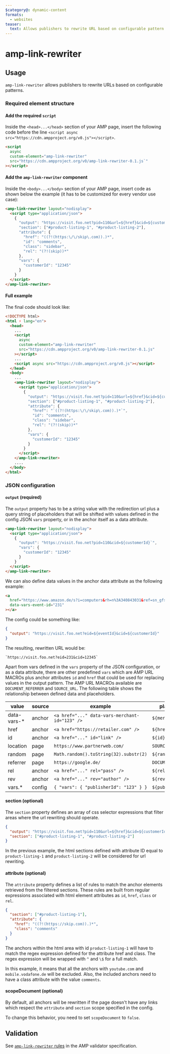 ```yaml
---
$category@: dynamic-content
formats:
  - websites
teaser:
  text: Allows publishers to rewrite URL based on configurable pattern
---
```


# amp-link-rewriter

## Usage

`amp-link-rewriter` allows publishers to rewrite URLs based on configurable
patterns.

### Required element structure

#### Add the required `script`

Inside the `<head>...</head>` section of your AMP page, insert the following
code before the line
`<script async src="https://cdn.ampproject.org/v0.js"></script>`.

```html
<script
  async
  custom-element="amp-link-rewriter"
  src="https://cdn.ampproject.org/v0/amp-link-rewriter-0.1.js`"
></script>
```

#### Add the `amp-link-rewriter` component

Inside the `<body>...</body>` section of your AMP page, insert code as shown
below the example (it has to be customized for every vendor use case):

```html
<amp-link-rewriter layout="nodisplay">
  <script type="application/json">
    {
      "output": "https://visit.foo.net?pid=110&url=${href}&cid=${customerId}",
      "section": ["#product-listing-1", "#product-listing-2"],
      "attribute": {
        "href": "((?!(https:\/\/skip\.com)).)*",
        "id": "comments",
        "class": "sidebar",
        "rel": "(?!(skip))*"
      },
      "vars": {
        "customerId": "12345"
      }
    }
  </script>
</amp-link-rewriter>
```

#### Full example

The final code should look like:

```html
<!DOCTYPE html>
<html ⚡ lang="en">
  <head>
    ...
    <script
      async
      custom-element="amp-link-rewriter"
      src="https://cdn.ampproject.org/v0/amp-link-rewriter-0.1.js"
    ></script>
    ...
    <script async src="https://cdn.ampproject.org/v0.js"></script>
  </head>
  <body>
    ...
    <amp-link-rewriter layout="nodisplay">
      <script type="application/json">
        {
          "output": "https://visit.foo.net?pid=110&url=${href}&cid=${customerId}",
          "section": ["#product-listing-1", "#product-listing-2"],
          "attribute": {
            "href": "`((?!(https:\/\/skip\.com)).)*`",
            "id": "comments",
            "class": "sidebar",
            "rel": "(?!(skip))*"
          },
          "vars": {
            "customerId": "12345"
          }
        }
      </script>
    </amp-link-rewriter>
    ....
  </body>
</html>
```

### JSON configuration

#### `output` (required)

The `output` property has to be a string value with the redirection url plus a
query string of placeholders that will be shifted with values defined in the
config JSON `vars` property, or in the anchor itself as a data attribute.

```html
<amp-link-rewriter layout="nodisplay">
  <script type="application/json">
    {
      "output": "https://visit.foo.net?pid=110&cid=${customerId}`",
      "vars": {
        "customerId": "12345"
      }
    }
  </script>
</amp-link-rewriter>
```

We can also define data values in the anchor data attribute as the following
example:

```html
<a
  href="https://www.amazon.de/s?i=computers&rh=n%3A340843031&ref=sn_gfs_co_computervs_AM_5"
  data-vars-event-id="231"
></a>
```

The config could be something like:

```json
{
  "output": "https://visit.foo.net?eid=${eventId}&cid=${customerId}"
}
```

The resulting, rewritten URL would be:

```url
`https://visit.foo.net?eid=231&cid=12345`
```

Apart from vars defined in the `vars` property of the JSON configuration, or as
a data attribute, there are other predefined `vars` which are AMP URL MACROs
plus anchor attributes `id` and `href` that could be used for replacing values
in the output pattern. The AMP URL MACROs available are `DOCUMENT_REFERRER` and
`SOURCE_URL`. The following table shows the relationship between defined data
and placeholders.

| value        | source | example                                        | placeholder         |
| ------------ | ------ | ---------------------------------------------- | ------------------- |
| data-vars-\* | anchor | `<a href="..." data-vars-merchant-id="123" />` | `${merchantId}`     |
| href         | anchor | `<a href="https://retailer.com" />`            | `${href}`           |
| id           | anchor | `<a href="..." id="link" />`                   | `${id}`             |
| location     | page   | `https://www.partnerweb.com/`                  | `SOURCE_URL`        |
| random       | page   | `Math.random().toString(32).substr(2)`         | `${random}`         |
| referrer     | page   | `https://google.de/`                           | `DOCUMENT_REFERRER` |
| rel          | anchor | `<a href="..." rel="pass" />`                  | `${rel}`            |
| rev          | anchor | `<a href="..." rev="author" />`                | `${rev}`            |
| vars.\*      | config | `{ "vars": { "publisherId": "123" } }`         | `${publisherId}`    |

#### section (optional)

The `section` property defines an array of css selector expressions that filter
areas where the url rewriting should operate.

```json
{
  "output": "https://visit.foo.net?pid=110&url=${href}&cid=${customerId}",
  "section": ["#product-listing-1", "#product-listing-2"]
}
```

In the previous example, the html sections defined with attribute ID equal to
`product-listing-1` and `product-listing-2` will be considered for url
rewriting.

#### attribute (optional)

The `attribute` property defines a list of rules to match the anchor elements
retrieved from the filtered sections. These rules are built from regular
expressions associated with html element attributes as `id`, `href`, `class` or
`rel`.

```json
{
  "section": ["#product-listing-1"],
  "attribute": {
    "href": "((?!(https://skip.com)).)*",
    "class": "comments"
  }
}
```

The anchors within the html area with id `product-listing-1` will have to match
the regex expression defined for the attribute href and class. The regex
expression will be wrapped with `^` and `\$` for a full match.

In this example, it means that all the anchors with `youtube.com` and
`mobile.vodafone.de` will be excluded. Also, the included anchors need to have a
class attribute with the value `comments`.

#### scopeDocument (optional)

By default, all anchors will be rewritten if the page doesn't have any
links which respect the `attribute` and `section` scope specified in the config.

To change this behavior, you need to set `scopeDocument` to `false`.

## Validation

See [`amp-link-rewriter` rules](validator-amp-link-rewriter.protoascii)
in the AMP validator specification.
